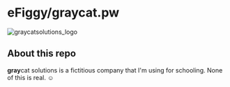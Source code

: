 # eFiggy/graycat.pw

![graycatsolutions_logo](./img/logo.png)

## About this repo

**gray**cat solutions is a fictitious company that I'm using for schooling. None of this is real. ☺